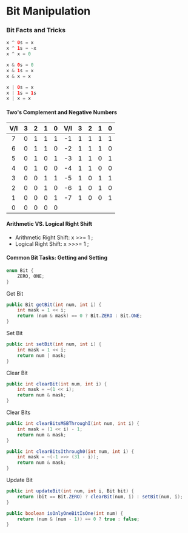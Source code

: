 # Bit Manipulation

### Bit Facts and Tricks

```java
x ^ 0s = x
x ^ 1s = ~x
x ^ x = 0
```

```java
x & 0s = 0
x & 1s = x
x & x = x
```

```java
x | 0s = x
x | 1s = 1s
x | x = x
```

#### Two's Complement and Negative Numbers
 
| V/I | 3 | 2 | 1 | 0 | V/I | 3 | 2 | 1 | 0 |
|:---:|:-:|:-:|:-:|:-:|:---:|:-:|:-:|:-:|:-:|
|  7  | 0 | 1 | 1 | 1 |  -1 | 1 | 1 | 1 | 1 |
|  6  | 0 | 1 | 1 | 0 |  -2 | 1 | 1 | 1 | 0 |
|  5  | 0 | 1 | 0 | 1 |  -3 | 1 | 1 | 0 | 1 |
|  4  | 0 | 1 | 0 | 0 |  -4 | 1 | 1 | 0 | 0 |
|  3  | 0 | 0 | 1 | 1 |  -5 | 1 | 0 | 1 | 1 |
|  2  | 0 | 0 | 1 | 0 |  -6 | 1 | 0 | 1 | 0 |
|  1  | 0 | 0 | 0 | 1 |  -7 | 1 | 0 | 0 | 1 |
|  0  | 0 | 0 | 0 | 0 |     |   |   |   |   |

#### Arithmetic VS. Logical Right Shift

- Arithmetic Right Shift: x >>= 1 ;
- Logical Right Shift: x >>>= 1 ;

#### Common Bit Tasks: Getting and Setting

```java
enum Bit {
	ZERO, ONE;
}
```

Get Bit

```java
public Bit getBit(int num, int i) {
	int mask = 1 << i;
	return (num & mask) == 0 ? Bit.ZERO : Bit.ONE;
}
```

Set Bit

```java
public int setBit(int num, int i) {
	int mask = 1 << i;
	return num | mask;
}
```

Clear Bit

```java
public int clearBit(int num, int i) {
	int mask = ~(1 << i);
	return num & mask;
}
```

Clear Bits

```java
public int clearBitsMSBThroughI(int num, int i) {
	int mask = (1 << i) - 1;
	return num & mask;
}

public int clearBitsIthrough0(int num, int i) {
	int mask = ~(-1 >>> (31 - i));
	return num & mask;
}
```

Update Bit
```java
public int updateBit(int num, int i, Bit bit) {
	return (bit == Bit.ZERO) ? clearBit(num, i) : setBit(num, i);
}
```

```java
public boolean isOnlyOneBitIsOne(int num) {
	return (num & (num - 1)) == 0 ? true : false;
}
```
